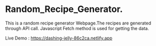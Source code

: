 # Random_Recipe_Generator.

This is a random recipe generator Webpage.The recipes are generated through API call.
Javascript Fetch method is used for getting the data.

Live Demo : https://dashing-jelly-86c2ca.netlify.app
